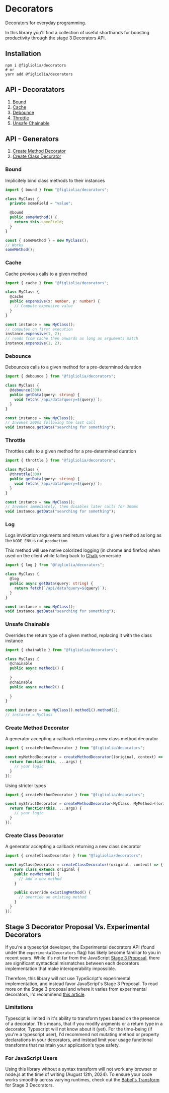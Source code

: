 # Decorators
Decorators for everyday programming. 

In this library you'll find a collection of useful shorthands for boosting productivity through the stage 3 Decorators API.

## Installation
```
npm i @figliolia/decorators
# or 
yarn add @figliolia/decorators
```

## API - Decoratators

1. [Bound](#bound)
2. [Cache](#cache)
3. [Debounce](#debounce)
4. [Throttle](#throttle)
5. [Unsafe Chainable](#unsafe-chainable)

## API - Generators
1. [Create Method Decorator](#create-method-decorator)
2. [Create Class Decorator](#create-class-decorator)

### Bound
Implicitely bind class methods to their instances
```typescript
import { bound } from "@figliolia/decorators";

class MyClass {
  private someField = "value";

  @bound
  public someMethod() {
    return this.someField;
  }
}

const { someMethod } = new MyClass();
// Works
someMethod();
```

### Cache
Cache previous calls to a given method
```typescript
import { cache } from "@figliolia/decorators";

class MyClass {
  @cache
  public expensive(x: number, y: number) {
    // Compute expensive value
  }
}

const instance = new MyClass();
// computes on first execution
instance.expensive(1, 2);
// reads from cache then onwards as long as arguments match
instance.expensive(1, 2);
```

### Debounce
Debounces calls to a given method for a pre-determined duration
```typescript
import { debounce } from "@figliolia/decorators";

class MyClass {
  @debounce(300)
  public getData(query: string) {
    void fetch(`/api/data?query=${query}`);
  }
}

const instance = new MyClass();
// Invokes 300ms following the last call
void instance.getData("searching for something");
```

### Throttle
Throttles calls to a given method for a pre-determined duration
```typescript
import { throttle } from "@figliolia/decorators";

class MyClass {
  @throttle(300)
  public getData(query: string) {
    void fetch(`/api/data?query=${query}`);
  }
}

const instance = new MyClass();
// Invokes immediately, then disables later calls for 300ms
void instance.getData("searching for something");
```

### Log
Logs invokation arguments and return values for a given method as long as the `NODE_ENV` is not `production`

This method will use native colorized logging (in chrome and firefox) when used on the client while falling back to [Chalk]("https://www.npmjs.com/package/chalk") serverside
```typescript
import { log } from "@figliolia/decorators";

class MyClass {
  @log
  public async getData(query: string) {
    return fetch(`/api/data?query=${query}`);
  }
}

const instance = new MyClass();
void instance.getData("searching for something");
```

### Unsafe Chainable
Overrides the return type of a given method, replacing it with the class instance
```typescript
import { chainable } from "@figliolia/decorators";

class MyClass {
  @chainable
  public async method1() {
    
  }
  @chainable
  public async method2() {
    
  }
}

const instance = new MyClass().method1().method(2);
// instance = MyClass
```

### Create Method Decorator
A generator accepting a callback returning a new class method decorator
```typescript
import { createMethodDecorator } from "@figliolia/decorators";

const myMethodDecorator = createMethodDecorator((original, context) => {
  return function(this, ...args) {
    // your logic
  }
});
```

Using stricter types
```typescript
import { createMethodDecorator } from "@figliolia/decorators";

const myStrictDecorator = createMethodDecorator<MyClass, MyMethod>((original, context) => {
  return function(this, ...args) {
    // your logic
  }
});
```

### Create Class Decorator
A generator accepting a callback returning a new class decorator
```typescript
import { createClassDecorator } from "@figliolia/decorators";

const myClassDecorator = createClassDecorator((original, context) => {
  return class extends original {
    public newMethod() {
      // Add a new method
    }

    public override existingMethod() {
      // override an existing method
    }
  }
});
```

## Stage 3 Decorator Proposal Vs. Experimental Decorators
If you're a typescript developer, the Experimental decorators API (found under the `experimentalDecorators` flag) has likely become familiar to you in recent years. While it's not far from the JavaScript [Stage 3 Proposal](https://github.com/tc39/proposal-decorators), there are significant syntactical mismatches between each decorators implementation that make interoperability impossible.

Therefore, this library will not use TypeScript's experimental implementation, and instead favor JavaScript's Stage 3 Proposal. To read more on the Stage 3 proposal and where it varies from experimental decorators, I'd recommend [this article](https://2ality.com/2022/10/javascript-decorators.html).

### Limitations
Typescipt is limited in it's ability to transform types based on the presence of a decorator. This means, that if you modify argments or a return type in a decorator, Typescript will not know about it (yet). For the time-being (if you're a typescript user), I'd recommend not mutating method or property declarations in your decorators, and instead limit your usage functional transforms that maintain your application's type safety.

### For JavaScript Users
Using this library without a syntax transform will not work any browser or node.js at the time of writing (August 12th, 2024). To ensure your code works smoothly across varying runtimes, check out the [Babel's Transform](https://babeljs.io/blog/2022/09/05/7.19.0#stage-3-decorators-14836) for Stage 3 Decorators.